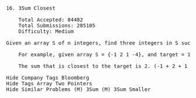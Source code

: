 <pre>
16. 3Sum Closest

    Total Accepted: 84482
    Total Submissions: 285105
    Difficulty: Medium

Given an array S of n integers, find three integers in S such that the sum is closest to a given number, target. Return the sum of the three integers. You may assume that each input would have exactly one solution.

    For example, given array S = {-1 2 1 -4}, and target = 1.

    The sum that is closest to the target is 2. (-1 + 2 + 1 = 2).

Hide Company Tags Bloomberg
Hide Tags Array Two Pointers
Hide Similar Problems (M) 3Sum (M) 3Sum Smaller

</pre>
